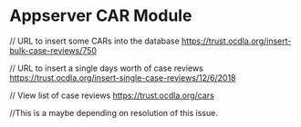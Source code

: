 # Appserver CAR Module
// URL to insert some CARs into the database
https://trust.ocdla.org/insert-bulk-case-reviews/750


// URL to insert a single days worth of case reviews
https://trust.ocdla.org/insert-single-case-reviews/12/6/2018


// View list of case reviews
https://trust.ocdla.org/cars


//This is a maybe depending on resolution of this issue.
<!-- Database columns "circut" and "judges" should be nullable at the database level.  Some earlier years of case reviews do not have data
for those fields. -->